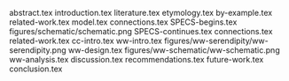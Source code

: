 abstract.tex
introduction.tex
literature.tex
etymology.tex
by-example.tex
related-work.tex
model.tex
connections.tex
SPECS-begins.tex
figures/schematic/schematic.png
SPECS-continues.tex
connections.tex
related-work.tex
cc-intro.tex
ww-intro.tex
figures/ww-serendipity/ww-serendipity.png
ww-design.tex
figures/ww-schematic/ww-schematic.png
ww-analysis.tex
discussion.tex
recommendations.tex
future-work.tex
conclusion.tex
